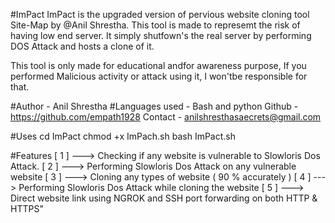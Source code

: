 #ImPact
ImPact is the upgraded version of pervious website cloning tool Site-Map by @Anil Shrestha.
This tool is made to represemt the risk of having low end server. It simply shutfown's
the real server by performing DOS Attack and hosts a clone of it. 

This tool is only made for educational andfor awareness purpose, If you performed
Malicious activity or attack using it, I won'tbe responsible for that.

#Author - Anil Shrestha
#Languages used - Bash and python
Github - https://github.com/empath1928
Contact - anilshresthasaecrets@gmail.com

#Uses
cd ImPact
chmod +x ImPach.sh
bash ImPact.sh

#Features
[ 1 ] ---> Checking if any website is vulnerable to Slowloris Dos Attack.
[ 2 ] ---> Performing Slowloris Dos Attack on any vulnerable website
[ 3 ] ---> Cloning any types of website ( 90 % accurately )
[ 4 ] ---> Performing Slowloris Dos Attack while cloning the website
[ 5 ] ---> Direct website link using NGROK and SSH port forwarding on both HTTP & HTTPS"
